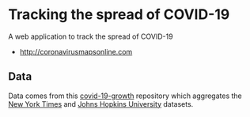 # Tracking the spread of COVID-19

A web application to track the spread of COVID-19
- http://coronavirusmapsonline.com

## Data
Data comes from this [covid-19-growth](https://github.com/willhaslett/covid-19-growth) repository which aggregates the [New York Times](https://github.com/nytimes/covid-19-data) and [Johns Hopkins University](https://github.com/CSSEGISandData/COVID-19) datasets.
